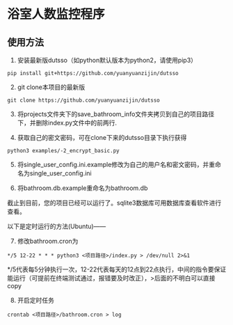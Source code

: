 # 浴室人数监控程序

## 使用方法

1. 安装最新版dutsso（如python默认版本为python2，请使用pip3）

```
pip install git+https://github.com/yuanyuanzijin/dutsso
```

2. git clone本项目的最新版

```
git clone https://github.com/yuanyuanzijin/dutsso
```

3. 将projects文件夹下的save_bathroom_info文件夹拷贝到自己的项目路径下，并删除index.py文件中的前两行.

4. 获取自己的密文密码，可在clone下来的dutsso目录下执行获得

```
python3 examples/-2_encrypt_basic.py
```

5. 将single_user_config.ini.example修改为自己的用户名和密文密码，并重命名为single_user_config.ini

6. 将bathroom.db.example重命名为bathroom.db

截止到目前，您的项目已经可以运行了。sqlite3数据库可用数据库查看软件进行查看。

以下是定时运行的方法(Ubuntu)——

7. 修改bathroom.cron为

```
*/5 12-22 * * * python3 <项目路径>/index.py > /dev/null 2>&1
```

*/5代表每5分钟执行一次，12-22代表每天的12点到22点执行，中间的指令要保证能运行（可提前在终端测试通过，报错要及时改正），>后面的不明白可以直接copy

8. 开启定时任务

```
crontab <项目路径>/bathroom.cron > log
```